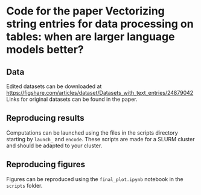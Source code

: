 # Code for the paper Vectorizing string entries for data processing on tables: when are larger language models better?


## Data
Edited datasets can be downloaded at https://figshare.com/articles/dataset/Datasets_with_text_entries/24879042
Links for original datasets can be found in the paper.

## Reproducing results
Computations can be launched using the files in the scripts directory starting by `launch_` and `encode`. These scripts are made for a SLURM cluster and should be adapted to your cluster.

## Reproducing figures
Figures can be reproduced using the `final_plot.ipynb` notebook in the `scripts` folder.



